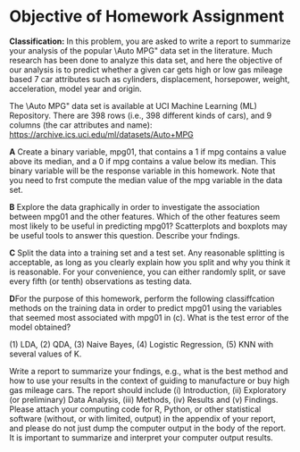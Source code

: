 # Objective of Homework Assignment

**Classification:** In this problem, you are asked to write a report to summarize your analysis of the
popular \Auto MPG" data set in the literature. Much research has been done to analyze this data
set, and here the objective of our analysis is to predict whether a given car gets high or low gas
mileage based 7 car attributes such as cylinders, displacement, horsepower, weight, acceleration,
model year and origin.

The \Auto MPG" data set is available at UCI Machine Learning (ML) Repository. There are 398 rows (i.e., 398 different kinds of cars), and 9 columns (the car attributes and
name): https://archive.ics.uci.edu/ml/datasets/Auto+MPG

**A** Create a binary variable, mpg01, that contains a 1 if mpg contains a value above its median,
and a 0 if mpg contains a value below its median. This binary variable will be the response variable
in this homework. Note that you need to frst compute the median value of the mpg variable in the
data set.

**B** Explore the data graphically in order to investigate the association between mpg01 and the
other features. Which of the other features seem most likely to be useful in predicting mpg01?
Scatterplots and boxplots may be useful tools to answer this question. Describe your fndings.

**C** Split the data into a training set and a test set. Any reasonable splitting is acceptable, as
long as you clearly explain how you split and why you think it is reasonable. For your convenience,
you can either randomly split, or save every fifth (or tenth) observations as testing data.

**D**For the purpose of this homework, perform the following classiffcation methods on the
training data in order to predict mpg01 using the variables that seemed most associated with mpg01
in (c). What is the test error of the model obtained?

(1) LDA, (2) QDA, (3) Naive Bayes, (4) Logistic Regression, (5) KNN with several values of K.

Write a report to summarize your fndings, e.g., what is the best method and how to use your
results in the context of guiding to manufacture or buy high gas mileage cars. The report should
include (i) Introduction, (ii) Exploratory (or preliminary) Data Analysis, (iii) Methods,
(iv) Results and (v) Findings. Please attach your computing code for R, Python, or other
statistical software (without, or with limited, output) in the appendix of your report, and please
do not just dump the computer output in the body of the report. It is important to summarize
and interpret your computer output results.
